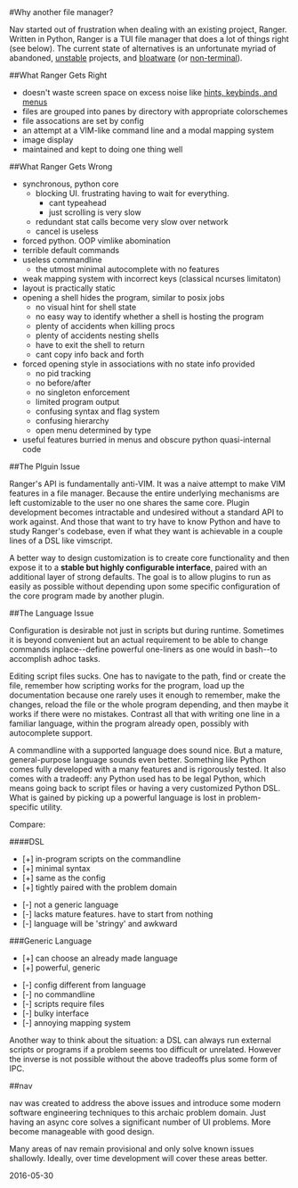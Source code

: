 <title>Why another file manager</title>
<link rel="stylesheet" href="../css/base.css">
#Why another file manager?

Nav started out of frustration when dealing with an existing project, Ranger. Written in Python, Ranger is a TUI file manager that does a lot of things right (see below). The current state of alternatives is an unfortunate myriad of abandoned, [unstable](http://vifm.info/) projects, and [bloatware](https://github.com/MidnightCommander/mc) (or [non-terminal](http://docs.xfce.org/xfce/thunar/start)).

##What Ranger Gets Right

* doesn't waste screen space on excess noise like [hints, keybinds, and menus](https://upload.wikimedia.org/wikipedia/commons/9/9b/Midnight_Commander_4.7.0.9_on_Ubuntu_11.04.png)
* files are grouped into panes by directory with appropriate colorschemes
* file assocations are set by config
* an attempt at a VIM-like command line and a modal mapping system
* image display
* maintained and kept to doing one thing well

##What Ranger Gets Wrong

* synchronous, python core
  * blocking UI. frustrating having to wait for everything.
    * cant typeahead
    * just scrolling is very slow
  * redundant stat calls become very slow over network
  * cancel is useless
* forced python. OOP vimlike abomination
* terrible default commands
* useless commandline
  * the utmost minimal autocomplete with no features
* weak mapping system with incorrect keys (classical ncurses limitaton)
* layout is practically static
* opening a shell hides the program, similar to posix jobs
  * no visual hint for shell state
  * no easy way to identify whether a shell is hosting the program
  * plenty of accidents when killing procs
  * plenty of accidents nesting shells
  * have to exit the shell to return
  * cant copy info back and forth
* forced opening style in associations with no state info provided
  * no pid tracking
  * no before/after
  * no singleton enforcement
  * limited program output
  * confusing syntax and flag system
  * confusing hierarchy
  * open menu determined by type
* useful features burried in menus and obscure python quasi-internal code

##The Plguin Issue

Ranger's API is fundamentally anti-VIM. It was a naive attempt to make VIM features in a file manager. Because the entire underlying mechanisms are left customizable to the user no one shares the same core. Plugin development becomes intractable and undesired without a standard API to work against. And those that want to try have to know Python and have to study Ranger's codebase, even if what they want is achievable in a couple lines of a DSL like vimscript.

A better way to design customization is to create core functionality and then expose it to a **stable but highly configurable interface**, paired with an additional layer of strong defaults. The goal is to allow plugins to run as easily as possible without depending upon some specific configuration of the core program made by another plugin.

##The Language Issue

Configuration is desirable not just in scripts but during runtime. Sometimes it is beyond convenient but an actual requirement to be able to change commands inplace--define powerful one-liners as one would in bash--to accomplish adhoc tasks. 

Editing script files sucks. One has to navigate to the path, find or create the file, remember how scripting works for the program, load up the documentation because one rarely uses it enough to remember, make the changes, reload the file or the whole program depending, and then maybe it works if there were no mistakes. Contrast all that with writing one line in a familiar language, within the program already open, possibly with autocomplete support.

A commandline with a supported language does sound nice. But a mature, general-purpose language sounds even better. Something like Python comes fully developed with a many features and is rigorously tested. It also comes with a tradeoff: any Python used has to be legal Python, which means going back to script files or having a very customized Python DSL. What is gained by picking up a powerful language is lost in problem-specific utility.

Compare:

####DSL
+ [+] in-program scripts on the commandline
+ [+] minimal syntax
+ [+] same as the config
+ [+] tightly paired with the problem domain
- [-] not a generic language
- [-] lacks mature features. have to start from nothing
- [-] language will be 'stringy' and awkward

###Generic Language
+ [+] can choose an already made language
+ [+] powerful, generic
- [-] config different from language
- [-] no commandline
- [-] scripts require files
- [-] bulky interface
- [-] annoying mapping system

Another way to think about the situation: a DSL can always run external scripts or programs if a problem seems too difficult or unrelated. However the inverse is not possible without the above tradeoffs plus some form of IPC.

##nav

nav was created to address the above issues and introduce some modern software engineering techniques to this archaic problem domain. Just having an async core solves a significant number of UI problems. More become manageable with good design.

Many areas of nav remain provisional and only solve known issues shallowly. Ideally, over time development will cover these areas better.

2016-05-30
